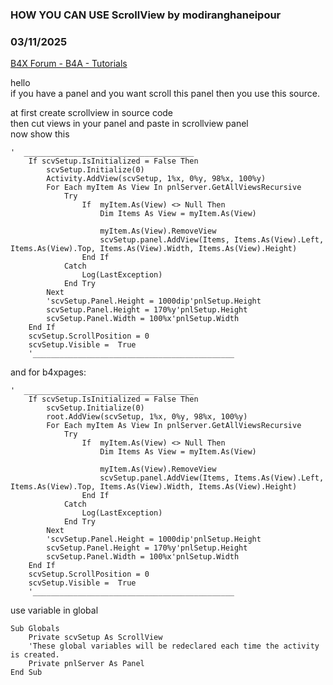 ### HOW YOU CAN USE ScrollView by modiranghaneipour
### 03/11/2025
[B4X Forum - B4A - Tutorials](https://www.b4x.com/android/forum/threads/166065/)

hello  
if you have a panel and you want scroll this panel then you use this source.  
  
at first create scrollview in source code  
then cut views in your panel and paste in scrollview panel  
now show this  
  
  

```B4X
'  ______________________________________  
    If scvSetup.IsInitialized = False Then  
        scvSetup.Initialize(0)  
        Activity.AddView(scvSetup, 1%x, 0%y, 98%x, 100%y)  
        For Each myItem As View In pnlServer.GetAllViewsRecursive  
            Try  
                If  myItem.As(View) <> Null Then  
                    Dim Items As View = myItem.As(View)  
                     
                    myItem.As(View).RemoveView  
                    scvSetup.panel.AddView(Items, Items.As(View).Left, Items.As(View).Top, Items.As(View).Width, Items.As(View).Height)  
                End If  
            Catch  
                Log(LastException)  
            End Try  
        Next  
        'scvSetup.Panel.Height = 1000dip'pnlSetup.Height  
        scvSetup.Panel.Height = 170%y'pnlSetup.Height  
        scvSetup.Panel.Width = 100%x'pnlSetup.Width  
    End If  
    scvSetup.ScrollPosition = 0  
    scvSetup.Visible =  True  
    '_____________________________________________
```

  
  
  
and for b4xpages:  
  

```B4X
'  ______________________________________  
    If scvSetup.IsInitialized = False Then  
        scvSetup.Initialize(0)  
        root.AddView(scvSetup, 1%x, 0%y, 98%x, 100%y)  
        For Each myItem As View In pnlServer.GetAllViewsRecursive  
            Try  
                If  myItem.As(View) <> Null Then  
                    Dim Items As View = myItem.As(View)  
                     
                    myItem.As(View).RemoveView  
                    scvSetup.panel.AddView(Items, Items.As(View).Left, Items.As(View).Top, Items.As(View).Width, Items.As(View).Height)  
                End If  
            Catch  
                Log(LastException)  
            End Try  
        Next  
        'scvSetup.Panel.Height = 1000dip'pnlSetup.Height  
        scvSetup.Panel.Height = 170%y'pnlSetup.Height  
        scvSetup.Panel.Width = 100%x'pnlSetup.Width  
    End If  
    scvSetup.ScrollPosition = 0  
    scvSetup.Visible =  True  
    '_____________________________________________
```

  
  
  
use variable in global  

```B4X
Sub Globals  
    Private scvSetup As ScrollView  
    'These global variables will be redeclared each time the activity is created.  
    Private pnlServer As Panel  
End Sub
```